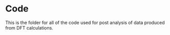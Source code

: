 # Code

This is the folder for all of the code used for post analysis of data produced from DFT calculations.
